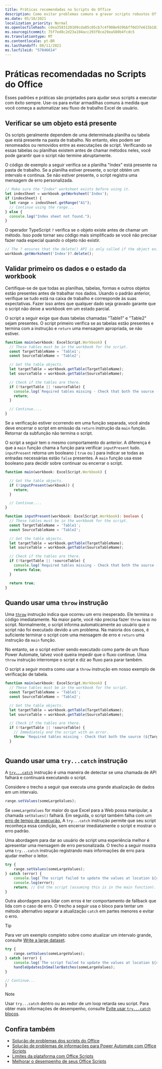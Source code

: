 ```yaml
---
title: Práticas recomendadas no Scripts do Office
description: Como evitar problemas comuns e gravar scripts robustos Office que podem manipular entradas ou dados inesperados.
ms.date: 05/10/2021
localization_priority: Normal
ms.openlocfilehash: cdea3583120109cda05c05cb7c4f908e929bbff0d37e615b1820f67b57fbe24f
ms.sourcegitcommit: 75f7ed8c2d23a104acc293f8ce29ea580b4fcdc5
ms.translationtype: MT
ms.contentlocale: pt-BR
ms.lasthandoff: 08/11/2021
ms.locfileid: "57846614"
---
```

# <a name="best-practices-in-office-scripts"></a>Práticas recomendadas no Scripts do Office

Esses padrões e práticas são projetados para ajudar seus scripts a executar com êxito sempre. Use-os para evitar armadilhas comuns à medida que você começa a automatizar seu fluxo de trabalho Excel de usuário.

## <a name="verify-an-object-is-present"></a>Verificar se um objeto está presente

Os scripts geralmente dependem de uma determinada planilha ou tabela que está presente na pasta de trabalho. No entanto, eles podem ser renomeados ou removidos entre as executações de script. Verificando se essas tabelas ou planilhas existem antes de chamar métodos neles, você pode garantir que o script não termine abruptamente.

O código de exemplo a seguir verifica se a planilha "Index" está presente na pasta de trabalho. Se a planilha estiver presente, o script obtém um intervalo e continua. Se não estiver presente, o script registra uma mensagem de erro personalizada.

```TypeScript
// Make sure the "Index" worksheet exists before using it.
let indexSheet = workbook.getWorksheet('Index');
if (indexSheet) {
  let range = indexSheet.getRange("A1");
  // Continue using the range...
} else {
  console.log("Index sheet not found.");
}
```

O operador TypeScript `?` verifica se o objeto existe antes de chamar um método. Isso pode tornar seu código mais simplificado se você não precisar fazer nada especial quando o objeto não existir.

```TypeScript
// The ? ensures that the delete() API is only called if the object exists.
workbook.getWorksheet('Index')?.delete();
```

## <a name="validate-data-and-workbook-state-first"></a>Validar primeiro os dados e o estado da workbook

Certifique-se de que todas as planilhas, tabelas, formas e outros objetos estão presentes antes de trabalhar nos dados. Usando o padrão anterior, verifique se tudo está na caixa de trabalho e corresponde às suas expectativas. Fazer isso antes que qualquer dado seja gravado garante que o script não deixe a workbook em um estado parcial.

O script a seguir exige que duas tabelas chamadas "Table1" e "Table2" sejam presentes. O script primeiro verifica se as tabelas estão presentes e termina com a instrução e `return` uma mensagem apropriada, se não estiver.

```TypeScript
function main(workbook: ExcelScript.Workbook) {
  // These tables must be in the workbook for the script.
  const TargetTableName = 'Table1';
  const SourceTableName = 'Table2';

  // Get the table objects.
  let targetTable = workbook.getTable(TargetTableName);
  let sourceTable = workbook.getTable(SourceTableName);

  // Check if the tables are there.
  if (!targetTable || !sourceTable) {
    console.log(`Required tables missing - Check that both the source (${TargetTableName}) and target (${SourceTableName}) tables are present before running the script.`);
    return;
  }

  // Continue....
}
```

Se a verificação estiver ocorrendo em uma função separada, você ainda deve encerrar o script em emissão da `return` instrução da `main` função. Retornar da subfunção não termina o script.

O script a seguir tem o mesmo comportamento do anterior. A diferença é que a `main` função chama a função para verificar `inputPresent` tudo. `inputPresent` retorna um booleano ( `true` ou ) para indicar se todas as entradas necessárias estão `false` presentes. A `main` função usa esse booleano para decidir sobre continuar ou encerrar o script.

```TypeScript
function main(workbook: ExcelScript.Workbook) {

  // Get the table objects.
  if (!inputPresent(workbook)) {
    return;
  }

  // Continue....
}

function inputPresent(workbook: ExcelScript.Workbook): boolean {
  // These tables must be in the workbook for the script.
  const TargetTableName = 'Table1';
  const SourceTableName = 'Table2';

  // Get the table objects.
  let targetTable = workbook.getTable(TargetTableName);
  let sourceTable = workbook.getTable(SourceTableName);

  // Check if the tables are there.
  if (!targetTable || !sourceTable) {
    console.log(`Required tables missing - Check that both the source (${TargetTableName}) and target (${SourceTableName}) tables are present before running the script.`);
    return false;
  }

  return true;
}
```

## <a name="when-to-use-a-throw-statement"></a>Quando usar uma `throw` instrução

Uma [`throw`](https://developer.mozilla.org/docs/web/javascript/reference/statements/throw) instrução indica que ocorreu um erro inesperado. Ele termina o código imediatamente. Na maior parte, você não precisa fazer `throw` isso no script. Normalmente, o script informa automaticamente ao usuário que o script não foi executado devido a um problema. Na maioria dos casos, é suficiente terminar o script com uma mensagem de erro e `return` uma instrução da `main` função.

No entanto, se o script estiver sendo executado como parte de um fluxo Power Automate, talvez você queira impedir que o fluxo continue. Uma `throw` instrução interrompe o script e diz ao fluxo para parar também.

O script a seguir mostra como usar a `throw` instrução em nosso exemplo de verificação de tabela.

```TypeScript
function main(workbook: ExcelScript.Workbook) {
  // These tables must be in the workbook for the script.
  const TargetTableName = 'Table1';
  const SourceTableName = 'Table2';

  // Get the table objects.
  let targetTable = workbook.getTable(TargetTableName);
  let sourceTable = workbook.getTable(SourceTableName);

  // Check if the tables are there.
  if (!targetTable || !sourceTable) {
    // Immediately end the script with an error.
    throw `Required tables missing - Check that both the source (${TargetTableName}) and target (${SourceTableName}) tables are present before running the script.`;
  }
  
```

## <a name="when-to-use-a-trycatch-statement"></a>Quando usar uma `try...catch` instrução

A [`try...catch`](https://developer.mozilla.org/docs/Web/JavaScript/Reference/Statements/try...catch) instrução é uma maneira de detectar se uma chamada de API falhará e continuará executando o script.

Considere o trecho a seguir que executa uma grande atualização de dados em um intervalo.

```TypeScript
range.setValues(someLargeValues);
```

Se `someLargeValues` for maior do que Excel para a Web possa manipular, a chamada `setValues()` falhará. Em seguida, o script também falha com um [erro de tempo de execução.](../testing/troubleshooting.md#runtime-errors) A `try...catch` instrução permite que seu script reconheça essa condição, sem encerrar imediatamente o script e mostrar o erro padrão.

Uma abordagem para dar ao usuário de script uma experiência melhor é apresentar uma mensagem de erro personalizada. O trecho a seguir mostra uma `try...catch` instrução registrando mais informações de erro para ajudar melhor o leitor.

```TypeScript
try {
    range.setValues(someLargeValues);
} catch (error) {
    console.log(`The script failed to update the values at location ${range.getAddress()}. Please inspect and run again.`);
    console.log(error);
    return; // End the script (assuming this is in the main function).
}
```

Outra abordagem para lidar com erros é ter comportamento de fallback que lida com o caso de erro. O trecho a seguir usa o bloco para tentar um método alternativo separar a atualização `catch` em partes menores e evitar o erro.

> [!TIP]
> Para ver um exemplo completo sobre como atualizar um intervalo grande, consulte [Write a large dataset](../resources/samples/write-large-dataset.md).

```TypeScript
try {
    range.setValues(someLargeValues);
} catch (error) {
    console.log(`The script failed to update the values at location ${range.getAddress()}. Trying a different approach.`);
    handleUpdatesInSmallerBatches(someLargeValues);
}

// Continue...
}
```

> [!NOTE]
> Usar `try...catch` dentro ou ao redor de um loop retarda seu script. Para obter mais informações de desempenho, consulte [Evite usar `try...catch` blocos](web-client-performance.md#avoid-using-trycatch-blocks-in-or-surrounding-loops).

## <a name="see-also"></a>Confira também

- [Solução de problemas dos scripts do Office](../testing/troubleshooting.md)
- [Solução de problemas de informações para Power Automate com Office Scripts](../testing/power-automate-troubleshooting.md)
- [Limites da plataforma com Office Scripts](../testing/platform-limits.md)
- [Melhorar o desempenho de seus Office Scripts](web-client-performance.md)
